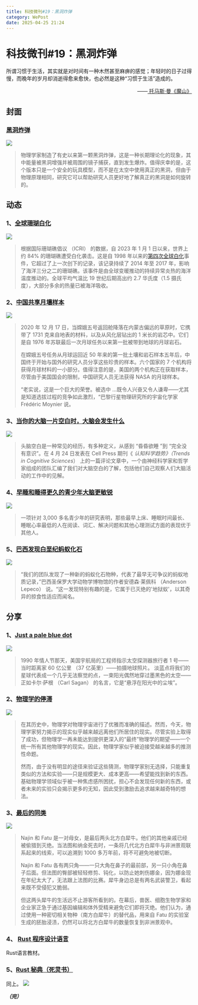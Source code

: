 ```yaml
---
title: 科技微刊#19：黑洞炸弹
category: WePost
date: 2025-04-25 21:24
---
```

# 科技微刊#19：黑洞炸弹

<!--Yusuol-->
所谓习惯于生活，其实就是对时间有一种木然甚至麻痹的感觉；年轻时的日子过得慢，而晚年的岁月却消逝得愈来愈快，也必然是这种“习惯于生活”造成的。
<div style="text-align: right;">
  ——<a href="https://book.douban.com/subject/1770990/">
		托马斯·曼《魔山》
  </a>
</div>
<!--Yusuol-->

## 封面

### [黑洞炸弹](https://www.newscientist.com/article/2477867-first-ever-black-hole-bomb-created-in-the-lab/)

![](https://techdaily.oss-cn-shanghai.aliyuncs.com/19/1900.webp)

> 物理学家制造了有史以来第一颗黑洞炸弹，这是一种长期理论化的现象，其中能量被黑洞增强并被周围的镜子捕获，直到发生爆炸。值得庆幸的是，这个版本只是一个安全的玩具模型，而不是在太空中使用真正的黑洞，但由于物理原理相同，研究它可以帮助研究人员更好地了解真正的黑洞是如何旋转的。

## 动态

### 1、[全球珊瑚白化](https://www.scientificamerican.com/article/worst-coral-mass-bleaching-on-record-caused-by-warming-oceans/)

![](https://techdaily.oss-cn-shanghai.aliyuncs.com/19/1901.webp)

> 根据国际珊瑚礁倡议 （ICRI） 的数据，自 2023 年 1 月 1 日以来，世界上约 84% 的珊瑚礁遭受白化袭击。这是自 1998 年以来的[第四次全球白化](https://www.scientificamerican.com/podcast/episode/corals-are-once-again-bleaching-en-masse-but-their-fate-isnt-sealed/)事件，它超过了上一次创下的记录，该记录持续了 2014 年至 2017 年，影响了海洋三分之二的珊瑚礁。该事件是由全球变暖推动的持续异常炎热的海洋温度推动的。全球平均气温比 19 世纪后期高出约 2.7 华氏度（1.5 摄氏度），大部分多余的热量已被海洋吸收。

### 2、[中国共享月壤样本](https://www.science.org/content/article/huge-honor-china-reveals-foreign-scientists-awarded-rare-lunar-samples)

![](https://techdaily.oss-cn-shanghai.aliyuncs.com/19/1902.jpg)

> 2020 年 12 月 17 日，当嫦娥五号返回舱降落在内蒙古偏远的草原时，它携带了 1731 克来自地表的材料，以及从风化层钻出的 1 米长的岩芯中。它们是自 1976 年苏联最后一次月球任务以来第一批被带到地球的月球岩石。
> 
> 在嫦娥五号任务从月球运回近 50 年来的第一批土壤和岩石样本五年后，中国终于开始与国外的研究人员分享这些珍贵的样本。六个国家的 7 个机构将获得月球材料的一小部分。值得注意的是，美国的两个机构正在获取样本，尽管由于美国国会的限制，中国研究人员无法获得 NASA 的月球样本。
> 
> “老实说，这是一个巨大的荣誉。被选中 ...既令人兴奋又令人谦卑——尤其是知道选拔过程的竞争如此激烈，“巴黎行星物理研究所的宇宙化学家 Frédéric Moynier 说。

### 3、[当你的大脑一片空白时，大脑会发生什么](https://www.sciencedaily.com/releases/2025/04/250424120758.htm)

![](https://techdaily.oss-cn-shanghai.aliyuncs.com/19/1903.jpg)

> 头脑空白是一种常见的经历，有多种定义，从感到 “昏昏欲睡 ”到 “完全没有意识”。在 4 月 24 日发表在 Cell Press 期刊《 _认知科学趋势》（Trends in Cognitive Sciences_） 上的一篇评论文章中，一个由神经科学家和哲学家组成的团队汇编了我们对大脑空白的了解，包括他们自己观察人们大脑活动的工作中的见解。

### 4、[早睡和睡得更久的青少年大脑更敏锐](https://www.theguardian.com/science/2025/apr/22/teenagers-bed-early-sleep-longer-sharper-brains-study)

![](https://techdaily.oss-cn-shanghai.aliyuncs.com/19/1904.png)

> 一项针对 3,000 多名青少年的研究表明，那些最早上床、睡眠时间最长、睡眠心率最低的人在阅读、词汇、解决问题和其他心理测试方面的表现优于其他人。

### 5、[巴西发现白垩纪蚂蚁化石](https://www.cell.com/current-biology/fulltext/S0960-9822(25)00308-2?_returnURL=https%3A%2F%2Flinkinghub.elsevier.com%2Fretrieve%2Fpii%2FS0960982225003082%3Fshowall%3Dtrue)

![](https://techdaily.oss-cn-shanghai.aliyuncs.com/19/1905.jpg)

> “我们的团队发现了一种新的蚂蚁化石物种，代表了最早无可争议的蚂蚁地质记录，”巴西圣保罗大学动物学博物馆的作者安德森·莱佩科 （Anderson Lepeco） 说。“这一发现特别有趣的是，它属于已灭绝的'地狱蚁'，以其奇异的掠食性适应而闻名。


## 分享
### 1、[Just a pale blue dot](https://aeon.co/essays/why-pale-blue-dot-generates-feelings-of-cosmic-insignificance)

![](https://techdaily.oss-cn-shanghai.aliyuncs.com/19/1906.png)

> 1990 年情人节那天，美国宇航局的工程师指示太空探测器旅行者 1 号——当时距离家 60 亿公里 （37 亿英里）——拍摄地球照片。 淡蓝点将我们的星球代表成一个几乎无法察觉的点，一束阳光偶然地穿过墨黑色的太空——正如卡尔·萨根 （Carl Sagan） 的名言，它是“悬浮在阳光中的尘埃”。

### 2、[物理学的停滞](https://aeon.co/essays/why-the-hunt-for-reality-is-an-impossible-burden-for-physics)

![](https://techdaily.oss-cn-shanghai.aliyuncs.com/19/1907.png)

> 在其历史中，物理学对物理宇宙进行了优雅而准确的描述。然而，今天，物理学家努力揭示的现实似乎越来越远离他们所居住的现实。尽管实验上取得了成功，但物理学一再未能达到提供更深入的“最终”物理学的期望——一个统一所有其他物理学的现实。因此，物理学家似乎被迫接受越来越多的推测性命题。
> 
> 然而，由于没有明显的途径来验证这些猜测，物理学家别无选择，只能重复类似的方法和实验——只是规模更大、成本更高——希望能找到新的东西。基础物理学领域似乎被一种焦虑感所困扰，担心不会发现任何新的东西，或者未来的实验只会揭示更多的无知，因此受到激励去追求越来越奇特的想法。

### 3、[最后的同类](https://nautil.us/the-last-of-their-kind-1204387/)

![](https://techdaily.oss-cn-shanghai.aliyuncs.com/19/1908.avif)

> Najin 和 Fatu 是一对母女，是最后两头北方白犀牛。他们的其他亲戚已经被偷猎到灭绝。当法图和纳金死去时，一条将几代北方白犀牛与非洲景观联系起来的线索，可以追溯到 1000 多万年前，将不可避免地被切断。
> 
> Najin 和 Fatu 各有两只角——一只大角在鼻子的最前部，另一只小角在鼻子后面。但法图的臀部被轻轻修剪、钝化，以防止她刺伤娜金，因为娜金现在年纪太大了，无法跟上法图的比赛。犀牛身边总是有两名武装警卫，看起来既不受侵犯又脆弱。
> 
> 但这两头犀牛的生活远不止游客所看到的。在幕后，兽医、细胞生物学家和企业家正急于通过基因编辑和体外受精来避免它们即将灭绝。他们认为，通过使用一种密切相关物种（南方白犀牛）的替代品，用来自 Fatu 的实验室生成的胚胎浸渍，仍然可以将北方白犀牛的数量恢复到非洲景观中。

### 4、 [Rust 程序设计语言](https://kaisery.github.io/trpl-zh-cn/#rust-%E7%A8%8B%E5%BA%8F%E8%AE%BE%E8%AE%A1%E8%AF%AD%E8%A8%80)

Rust语言教材。

### 5、[Rust 秘典（死灵书）](https://nomicon.purewhite.io/#rust-%E7%A7%98%E5%85%B8)

同上。
![](https://techdaily.oss-cn-shanghai.aliyuncs.com/19/1909.png)

**_（完）_**
